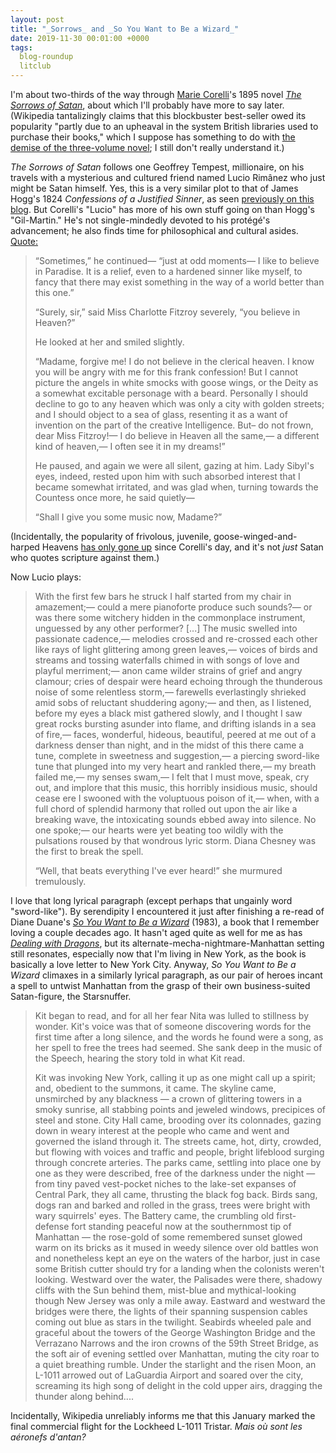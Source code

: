 ```yaml
---
layout: post
title: "_Sorrows_ and _So You Want to Be a Wizard_"
date: 2019-11-30 00:01:00 +0000
tags:
  blog-roundup
  litclub
---
```


I'm about two-thirds of the way through [Marie Corelli](https://en.wikipedia.org/wiki/Marie_Corelli)'s
1895 novel [_The Sorrows of Satan_](https://en.wikipedia.org/wiki/The_Sorrows_of_Satan),
about which I'll probably have more to say later. (Wikipedia tantalizingly claims that
this blockbuster best-seller owed its popularity "partly due to an upheaval in the system
British libraries used to purchase their books," which I suppose has something to do with
[the demise of the three-volume novel](https://www.branchcollective.org/?ps_articles=richard-menke-the-end-of-the-three-volume-novel-system-27-june-1894);
I still don't really understand it.)

_The Sorrows of Satan_ follows one Geoffrey Tempest, millionaire, on his travels with a mysterious
and cultured friend named Lucio Rimânez who just might be Satan himself.
Yes, this is a very similar plot to that of James Hogg's 1824
_Confessions of a Justified Sinner_, as seen
[previously on this blog](/blog/2019/08/06/confessions-of-a-justified-sinner/).
But Corelli's "Lucio" has more of his own stuff going on than Hogg's "Gil-Martin."
He's not single-mindedly devoted to his protégé's advancement;
he also finds time for philosophical and cultural asides.
[Quote:](https://archive.org/details/sorrowssatan00coregoog/page/n155)

> “Sometimes,” he continued— “just at odd moments— I like to believe in Paradise.
> It is a relief, even to a hardened sinner like myself, to fancy that there may
> exist something in the way of a world better than this one.”
>
> “Surely, sir,” said Miss Charlotte Fitzroy severely, “you believe in Heaven?”
>
> He looked at her and smiled slightly.
>
> “Madame, forgive me! I do not believe in the clerical heaven.
> I know you will be angry with me for this frank confession!
> But I cannot picture the angels in white smocks with goose wings,
> or the Deity as a somewhat excitable personage with a beard.
> Personally I should decline to go to any heaven which was only
> a city with golden streets; and I should object to a sea of glass,
> resenting it as a want of invention on the part of the creative Intelligence.
> But– do not frown, dear Miss Fitzroy!— I do believe in Heaven all the same,—
> a different kind of heaven,— I often see it in my dreams!”
>
> He paused, and again we were all silent, gazing at him. Lady Sibyl's eyes,
> indeed, rested upon him with such absorbed interest that I became somewhat
> irritated, and was glad when, turning towards the Countess once more,
> he said quietly—
>
> “Shall I give you some music now, Madame?”

(Incidentally, the popularity of frivolous, juvenile, goose-winged-and-harped Heavens
[has only gone up](https://www.gty.org/library/Print/Blog/B121018) since Corelli's day,
and it's not _just_ Satan who quotes scripture against them.)

Now Lucio plays:

> With the first few bars he struck I half started from my chair in amazement;—
> could a mere pianoforte produce such sounds?— or was there some witchery hidden
> in the commonplace instrument, unguessed by any other performer?
> [...]
> The music swelled into passionate cadence,— melodies crossed and re-crossed each other
> like rays of light glittering among green leaves,— voices of birds and streams
> and tossing waterfalls chimed in with songs of love and playful merriment;—
> anon came wilder strains of grief and angry clamour; cries of despair were heard
> echoing through the thunderous noise of some relentless storm,— farewells
> everlastingly shrieked amid sobs of reluctant shuddering agony;— and then,
> as I listened, before my eyes a black mist gathered slowly, and I thought I saw
> great rocks bursting asunder into flame, and drifting islands in a sea of fire,—
> faces, wonderful, hideous, beautiful, peered at me out of a darkness denser than night,
> and in the midst of this there came a tune, complete in sweetness and suggestion,—
> a piercing sword-like tune that plunged into my very heart and rankled there,—
> my breath failed me,— my senses swam,— I felt that I must move, speak, cry out,
> and implore that this music, this horribly insidious music, should cease
> ere I swooned with the voluptuous poison of it,— when, with a full chord of
> splendid harmony that rolled out upon the air like a breaking wave,
> the intoxicating sounds ebbed away into silence.
> No one spoke;— our hearts were yet beating too wildly with the pulsations
> roused by that wondrous lyric storm. Diana Chesney was the first to break the spell.
>
> “Well, that beats everything I've ever heard!” she murmured tremulously.

I love that long lyrical paragraph (except perhaps that ungainly word "sword-like").
By serendipity I encountered it just after finishing
a re-read of Diane Duane's [_So You Want to Be a Wizard_](https://amzn.to/2Y1UWyR) (1983),
a book that I remember loving a couple decades ago. It hasn't aged quite as well for me as
has [_Dealing with Dragons_](/blog/2019/06/09/dealing-with-dragons/), but its
alternate-mecha-nightmare-Manhattan setting still resonates, especially now that I'm
living in New York, as the book is basically a love letter to New York City.
Anyway, _So You Want to Be a Wizard_ climaxes in a similarly lyrical paragraph,
as our pair of heroes incant a spell to untwist Manhattan from the grasp of
their own business-suited Satan-figure, the Starsnuffer.

> Kit began to read, and for all her fear Nita was lulled to stillness by wonder.
> Kit's voice was that of someone discovering words for the first time
> after a long silence, and the words he found were a song, as her spell
> to free the trees had seemed. She sank deep in the music of the Speech,
> hearing the story told in what Kit read.
>
> Kit was invoking New York, calling it up as one might call up a spirit; and, obedient
> to the summons, it came. The skyline came, unsmirched by any blackness —
> a crown of glittering towers in a smoky sunrise, all stabbing points and jeweled windows,
> precipices of steel and stone. City Hall came, brooding over its colonnades,
> gazing down in weary interest at the people who came and went and governed the island through it.
> The streets came, hot, dirty, crowded, but flowing with voices and traffic and people,
> bright lifeblood surging through concrete arteries. The parks came, settling into place
> one by one as they were described, free of the darkness under the night —
> from tiny paved vest-pocket niches to the lake-set expanses of Central Park,
> they all came, thrusting the black fog back. Birds sang, dogs ran and barked
> and rolled in the grass, trees were bright with wary squirrels' eyes.
> The Battery came, the crumbling old first-defense fort standing peaceful now
> at the southernmost tip of Manhattan — the rose-gold of some remembered sunset
> glowed warm on its bricks as it mused in weedy silence over old battles won
> and nonetheless kept an eye on the waters of the harbor, just in case
> some British cutter should try for a landing when the colonists weren't looking.
> Westward over the water, the Palisades were there, shadowy cliffs with the Sun behind them,
> mist-blue and mythical-looking though New Jersey was only a mile away.
> Eastward and westward the bridges were there, the lights of their spanning
> suspension cables coming out blue as stars in the twilight.
> Seabirds wheeled pale and graceful about the towers of the George Washington Bridge
> and the Verrazano Narrows and the iron crowns of the 59th Street Bridge,
> as the soft air of evening settled over Manhattan, muting the city roar
> to a quiet breathing rumble. Under the starlight and the risen Moon,
> an L-1011 arrowed out of LaGuardia Airport and soared over the city,
> screaming its high song of delight in the cold upper airs,
> dragging the thunder along behind....

Incidentally, Wikipedia unreliably informs me that this January marked the final
commercial flight for the Lockheed L-1011 Tristar. _Mais où sont les aéronefs d'antan?_
